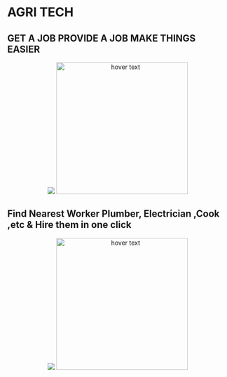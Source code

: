 # AGRI TECH 
## GET A JOB PROVIDE A JOB MAKE THINGS EASIER  
<p align="center">
  <img src="https://user-images.githubusercontent.com/47109963/94987136-8843d900-0581-11eb-953d-8c5ea22df209.png"> 
  <img src="https://user-images.githubusercontent.com/47109963/94987140-8bd76000-0581-11eb-961d-1014dda5f1c8.png" width="300" title="hover text">
  </p> 
  
## Find Nearest Worker Plumber, Electrician ,Cook ,etc & Hire them in one click
<p align="center">
  <img src="https://user-images.githubusercontent.com/47109963/94987141-8e39ba00-0581-11eb-9bd5-f481c8bddb50.png">
   <img src="https://user-images.githubusercontent.com/47109963/94987142-90037d80-0581-11eb-926d-e89b34403507.png" width="300" title="hover text">
 
</p>   

 
